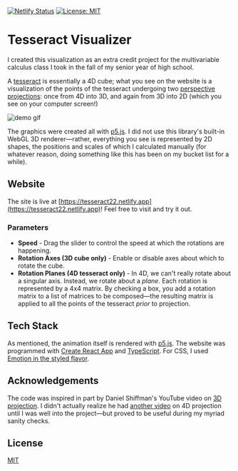 [![Netlify Status](https://api.netlify.com/api/v1/badges/cef1266a-68cc-4cdf-bc66-dee1b9edf100/deploy-status)](https://app.netlify.com/sites/tesseract22/deploys)
[![License: MIT](https://img.shields.io/badge/License-MIT-blueviolet.svg)](https://opensource.org/licenses/MIT)
# Tesseract Visualizer

I created this visualization as an extra credit project for the multivariable calculus class I took in the fall of my senior year of high school. 

A [tesseract](https://en.wikipedia.org/wiki/Tesseract) is essentially a 4D cube; what you see on the website is a visualization of the points of the tesseract undergoing two [perspective projections](https://en.wikipedia.org/wiki/Perspective_(graphical)): once from 4D into 3D, and again from 3D into 2D (which you see on your computer screen!)

![demo gif](./demo/tesseractdemo.gif)

The graphics were created all with [p5.js](https://p5js.org/). I did not use this library's built-in WebGL 3D renderer—rather, everything you see is represented by 2D shapes, the positions and scales of which I calculated manually (for whatever reason, doing something like this has been on my bucket list for a while).

## Website
The site is live at [https://tesseract22.netlify.app](https://tesseract22.netlify.app)! Feel free to visit and try it out.

### Parameters
* **Speed** - Drag the slider to control the speed at which the rotations are happening.
* **Rotation Axes (3D cube only)** - Enable or disable axes about which to rotate the cube.
* **Rotation Planes (4D tesseract only)** - In 4D, we can't really rotate about a singular axis. Instead, we rotate about a *plane*. Each rotation is represented by a 4x4 matrix. By checking a box, you add a rotation matrix to a list of matrices to be composed—the resulting matrix is applied to all the points of the tesseract *prior* to projection.

## Tech Stack
As mentioned, the animation itself is rendered with [p5.js](https://p5js.org/). The website was programmed with [Create React App](https://create-react-app.dev/) and [TypeScript](https://www.typescriptlang.org/). For CSS, I used [Emotion in the styled flavor](https://emotion.sh/docs/styled).

## Acknowledgements
The code was inspired in part by Daniel Shiffman's YouTube video on [3D projection](https://www.youtube.com/watch?v=p4Iz0XJY-Qk). I didn't actually realize he had [another video]((https://www.youtube.com/watch?v=XE3YDVdQSPo)) on 4D projection until I was well into the project—but proved to be useful during my myriad sanity checks.

## License
[MIT](https://choosealicense.com/licenses/mit/)
